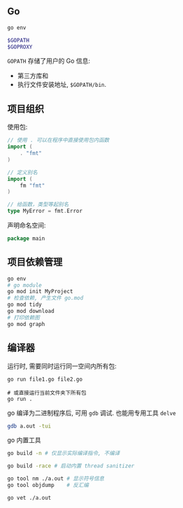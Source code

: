 ## Go

```bash
go env

$GOPATH
$GOPROXY
```

`GOPATH` 存储了用户的 Go 信息:
- 第三方库和
- 执行文件安装地址, `$GOPATH/bin`.

## 项目组织

使用包:
```go
// 使用 . 可以在程序中直接使用包内函数
import (
	. "fmt"
)

// 定义别名
import (
	fm "fmt"
)

// 给函数，类型等起别名
type MyError = fmt.Error
```

声明命名空间:
```go
package main
```

## 项目依赖管理

```bash
go env
# go module
go mod init MyProject
# 检查依赖, 产生文件 go.mod
go mod tidy
go mod download
# 打印依赖图
go mod graph
```

## 编译器

运行时, 需要同时运行同一空间内所有包:
```shell
go run file1.go file2.go

# 或直接运行当前文件夹下所有包 
go run .
```

go 编译为二进制程序后, 可用 `gdb` 调试. 也能用专用工具 `delve`

```bash
gdb a.out -tui
```

go 内置工具
```bash
go build -n # 仅显示实际编译指令, 不编译

go build -race # 启动内置 thread sanitizer

go tool nm ./a.out # 显示符号信息
go tool objdump    # 反汇编

go vet ./a.out 
```